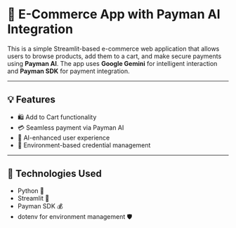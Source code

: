 # 🛒 E-Commerce App with Payman AI Integration

This is a simple Streamlit-based e-commerce web application that allows users to browse products, add them to a cart, and make secure payments using **Payman AI**. The app uses **Google Gemini** for intelligent interaction and **Payman SDK** for payment integration.

---

## 💡 Features


- 🛍️ Add to Cart functionality
- 💳 Seamless payment via Payman AI
- 🧠 AI-enhanced user experience
- 🔐 Environment-based credential management

---

## 🚀 Technologies Used

- Python 🐍
- Streamlit 🎈
- Payman SDK 💰
- dotenv for environment management 🛡️



